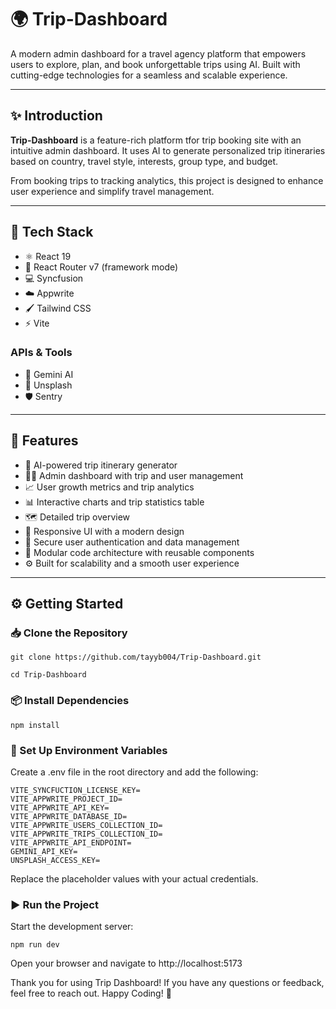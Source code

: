 # 🌍 Trip-Dashboard

A modern admin dashboard for a travel agency platform that empowers users to explore, plan, and book unforgettable trips using AI. Built with cutting-edge technologies for a seamless and scalable experience.

---

## ✨ Introduction

**Trip-Dashboard** is a feature-rich platform tfor trip booking site with an intuitive admin dashboard. It uses AI to generate personalized trip itineraries based on country, travel style, interests, group type, and budget.

From booking trips to tracking analytics, this project is designed to enhance user experience and simplify travel management.

---

## 🚀 Tech Stack

- ⚛️ React 19
- 🚦 React Router v7 (framework mode)
- 💻 Syncfusion
- ☁️ Appwrite
- 🖌 Tailwind CSS
- ⚡ Vite

### APIs & Tools

- 🤖 Gemini AI
- 📸 Unsplash
- 🛡 Sentry

---

## 🌟 Features

- 🤖 AI-powered trip itinerary generator
- 🧑‍💼 Admin dashboard with trip and user management
- 📈 User growth metrics and trip analytics
- 📊 Interactive charts and trip statistics table
- 🗺 Detailed trip overview
- 📱 Responsive UI with a modern design
- 🔐 Secure user authentication and data management
- 🧩 Modular code architecture with reusable components
- ⚙️ Built for scalability and a smooth user experience

---

## ⚙️ Getting Started

### 📥 Clone the Repository

```
git clone https://github.com/tayyb004/Trip-Dashboard.git
```

```
cd Trip-Dashboard
```

### 📦 Install Dependencies

```
npm install
```

### 🔐 Set Up Environment Variables

Create a .env file in the root directory and add the following:

```
VITE_SYNCFUCTION_LICENSE_KEY=
VITE_APPWRITE_PROJECT_ID=
VITE_APPWRITE_API_KEY=
VITE_APPWRITE_DATABASE_ID=
VITE_APPWRITE_USERS_COLLECTION_ID=
VITE_APPWRITE_TRIPS_COLLECTION_ID=
VITE_APPWRITE_API_ENDPOINT=
GEMINI_API_KEY=
UNSPLASH_ACCESS_KEY=
```

Replace the placeholder values with your actual credentials.

### ▶️ Run the Project

Start the development server:

```
npm run dev
```

Open your browser and navigate to http://localhost:5173

Thank you for using Trip Dashboard! If you have any questions or feedback, feel free to reach out. Happy Coding! 🚀
